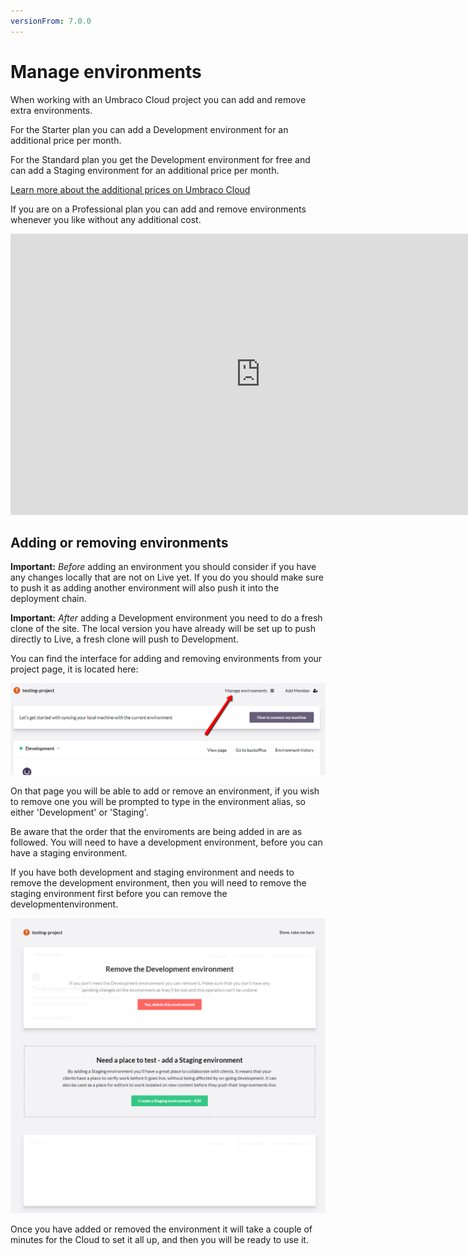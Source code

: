 ```yaml
---
versionFrom: 7.0.0
---
```


# Manage environments

When working with an Umbraco Cloud project you can add and remove extra environments. 

For the Starter plan you can add a Development environment for an additional price per month.

For the Standard plan you get the Development environment for free and can add a Staging environment for an additional price per month.

 [Learn more about the additional prices on Umbraco Cloud](https://umbraco.com/cloud-pricing/)

If you are on a Professional plan you can add and remove environments whenever you like without any additional cost.

<iframe width="800" height="450" src="https://www.youtube.com/embed/9AwZNyaHbVk?rel=0" frameborder="0" allow="autoplay; encrypted-media" allowfullscreen></iframe>

## Adding or removing environments

__Important:__ *Before* adding an environment you should consider if you have any changes locally that are not on Live yet. If you do you should make sure to push it as adding another environment will also push it into the deployment chain.

__Important:__ *After* adding a Development environment you need to do a fresh clone of the site. The local version you have already will be set up to push directly to Live, a fresh clone will push to Development.

You can find the interface for adding and removing environments from your project page, it is located here:

![Adding and environments](images/Manage-environments.png)

On that page you will be able to add or remove an environment, if you wish to remove one you will be prompted to type in the environment alias, so either 'Development' or 'Staging'.

Be aware that the order that the enviroments are being added in are as followed. You will need to have a development environment, before you can have a staging environment.

If you have both development and staging environment and needs to remove the development environment, then you will need to remove the staging environment first before you can remove the developmentenvironment. 

![Environment overview](images/Environments.png)

Once you have added or removed the environment it will take a couple of minutes for the Cloud to set it all up, and then you will be ready to use it.
